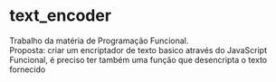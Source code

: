 # text_encoder 
 
Trabalho da matéria de Programação Funcional.  
Proposta: criar um encriptador de texto basico através do JavaScript Funcional, é preciso ter também uma função que desencripta o texto fornecido
